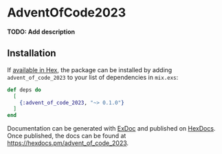 # AdventOfCode2023

**TODO: Add description**

## Installation

If [available in Hex](https://hex.pm/docs/publish), the package can be installed
by adding `advent_of_code_2023` to your list of dependencies in `mix.exs`:

```elixir
def deps do
  [
    {:advent_of_code_2023, "~> 0.1.0"}
  ]
end
```

Documentation can be generated with [ExDoc](https://github.com/elixir-lang/ex_doc)
and published on [HexDocs](https://hexdocs.pm). Once published, the docs can
be found at <https://hexdocs.pm/advent_of_code_2023>.

